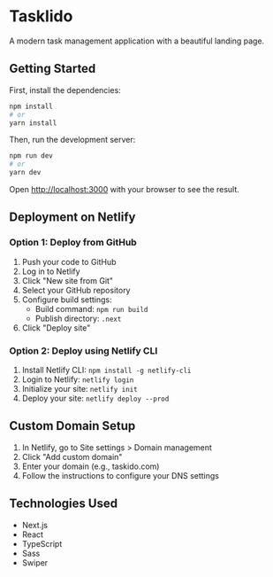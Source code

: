 # Tasklido

A modern task management application with a beautiful landing page.

## Getting Started

First, install the dependencies:

```bash
npm install
# or
yarn install
```

Then, run the development server:

```bash
npm run dev
# or
yarn dev
```

Open [http://localhost:3000](http://localhost:3000) with your browser to see the result.

## Deployment on Netlify

### Option 1: Deploy from GitHub

1. Push your code to GitHub
2. Log in to Netlify
3. Click "New site from Git"
4. Select your GitHub repository
5. Configure build settings:
   - Build command: `npm run build`
   - Publish directory: `.next`
6. Click "Deploy site"

### Option 2: Deploy using Netlify CLI

1. Install Netlify CLI: `npm install -g netlify-cli`
2. Login to Netlify: `netlify login`
3. Initialize your site: `netlify init`
4. Deploy your site: `netlify deploy --prod`

## Custom Domain Setup

1. In Netlify, go to Site settings > Domain management
2. Click "Add custom domain"
3. Enter your domain (e.g., taskido.com)
4. Follow the instructions to configure your DNS settings

## Technologies Used

- Next.js
- React
- TypeScript
- Sass
- Swiper
